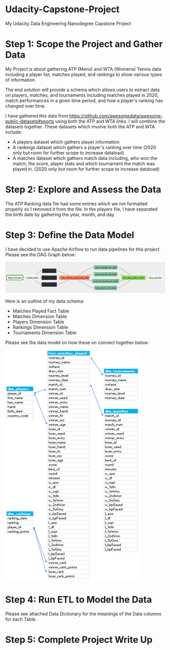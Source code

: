 # Udacity-Capstone-Project
My Udacity Data Engineering Nanodegree Capstone Project

# Step 1: Scope the Project and Gather Data

My Project is about gathering ATP (Mens) and WTA (Womens) Tennis data including a player list, matches played, and rankings to show various types of information. 

The end solution will provide a schema which allows users to extract data on players, matches, and tournaments including matches played in 2020, match performances in a given time period, and how a player's ranking has changed over time. 

I have gathered this data from https://github.com/awesomedata/awesome-public-datasets#sports using both the ATP and WTA links. I will combine the datasets together. These datasets which involve both the ATP and WTA include:

- A players dataset which gathers player information 
- A rankings dataset which gathers a player's ranking over time (2020 only but room for further scope to increase dataload)
- A matches dataset which gathers match data including, who won the match, the score, player stats and which tournament the match was played in. (2020 only but room for further scope to increase dataload)


# Step 2: Explore and Assess the Data

The ATP Ranking data file had some entries which we not formatted properly so I removed it from the file. In the players file, I have separated the birth date by gathering the year, month, and day.

# Step 3: Define the Data Model

I have decided to use Apache Airflow to run data pipelines for this project. Please see the DAG Graph below:

![](DAG%20Graph.PNG)

Here is an outline of my data schema:

- Matches Played Fact Table
- Matches Dimension Table
- Players Dimension Table
- Rankings Dimension Table
- Tournaments Dimension Table

Please see the data model on how these on connect together below:

![](DataModel.PNG)

# Step 4: Run ETL to Model the Data

Please see attached Data Dictionary for the meanings of the Data columns for each Table.

# Step 5: Complete Project Write Up


